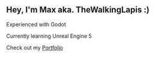 ## Hey, I'm Max aka. TheWalkingLapis :)

Experienced with Godot

Currently learning Unreal Engine 5

Check out my [Portfolio](https://thewalkinglapis.github.io/)

<!--
**TheWalkingLapis/thewalkinglapis** is a ✨ _special_ ✨ repository because its `README.md` (this file) appears on your GitHub profile.

Here are some ideas to get you started:

- 🔭 I’m currently working on ...
- 🌱 I’m currently learning ...
- 👯 I’m looking to collaborate on ...
- 🤔 I’m looking for help with ...
- 💬 Ask me about ...
- 📫 How to reach me: ...
- 😄 Pronouns: ...
- ⚡ Fun fact: ...
-->
